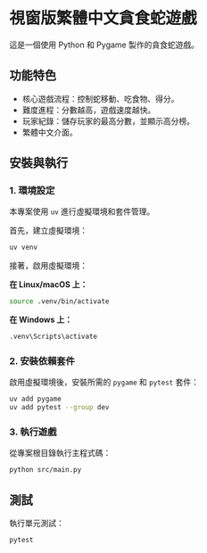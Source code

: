 # 視窗版繁體中文貪食蛇遊戲

這是一個使用 Python 和 Pygame 製作的貪食蛇遊戲。

## 功能特色

- 核心遊戲流程：控制蛇移動、吃食物、得分。
- 難度進程：分數越高，遊戲速度越快。
- 玩家紀錄：儲存玩家的最高分數，並顯示高分榜。
- 繁體中文介面。

## 安裝與執行

### 1. 環境設定

本專案使用 `uv` 進行虛擬環境和套件管理。

首先，建立虛擬環境：
```bash
uv venv
```

接著，啟用虛擬環境：

**在 Linux/macOS 上：**
```bash
source .venv/bin/activate
```

**在 Windows 上：**
```bash
.venv\Scripts\activate
```

### 2. 安裝依賴套件

啟用虛擬環境後，安裝所需的 `pygame` 和 `pytest` 套件：
```bash
uv add pygame
uv add pytest --group dev
```

### 3. 執行遊戲

從專案根目錄執行主程式碼：
```bash
python src/main.py
```

## 測試

執行單元測試：
```bash
pytest
```
